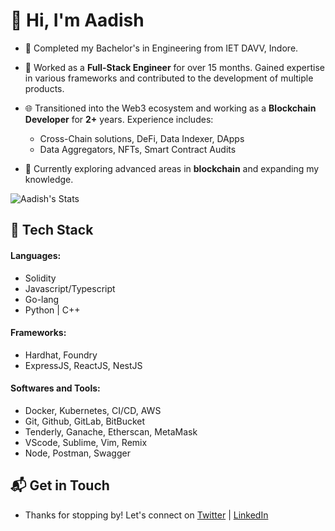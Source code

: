 # 👋 Hi, I'm Aadish

- 🔭 Completed my Bachelor's in Engineering from IET DAVV, Indore.

- 📝 Worked as a <b>Full-Stack Engineer</b> for over 15 months. Gained expertise in various frameworks and contributed to the development of multiple products.

- 🌐 Transitioned into the Web3 ecosystem and working as a <b>Blockchain Developer</b> for <b>2+</b> years. Experience includes: 
  - Cross-Chain solutions, DeFi, Data Indexer, DApps
  - Data Aggregators, NFTs, Smart Contract Audits

- 🚀 Currently exploring advanced areas in <b>blockchain</b> and expanding my knowledge.

![Aadish's Stats](https://github-readme-stats.vercel.app/api?username=Aadish01&theme=dark&show_icons=true&hide_border=true&count_private=true)


## 🚀 Tech Stack 

#### Languages:
- Solidity
- Javascript/Typescript
- Go-lang
- Python | C++

#### Frameworks:
- Hardhat, Foundry
- ExpressJS, ReactJS, NestJS

#### Softwares and Tools:
- Docker, Kubernetes, CI/CD, AWS
- Git, Github, GitLab, BitBucket 
- Tenderly, Ganache, Etherscan, MetaMask
- VScode, Sublime, Vim, Remix
- Node, Postman, Swagger


## 📬 Get in Touch

- Thanks for stopping by! Let's connect on [Twitter](https://x.com/aadish55) | [LinkedIn](https://linkedin.com/in/aadish0101/)
